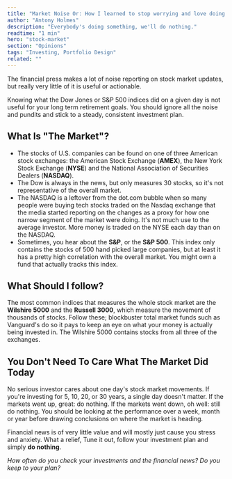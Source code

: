 ```yaml
---
title: "Market Noise Or: How I learned to stop worrying and love doing nothing"
author: "Antony Holmes"
description: "Everybody's doing something, we'll do nothing."
readtime: "1 min"
hero: "stock-market"
section: "Opinions"
tags: "Investing, Portfolio Design"
related: ""
---
```


The financial press makes a lot of noise reporting on stock market updates, but really very little of it is useful or actionable.

<!-- end -->

Knowing what the Dow Jones or S&P 500 indices did on a given day is not useful for your long term retirement goals. You should ignore all the noise and pundits and stick to a steady, consistent investment plan.

## What Is "The Market"?

- The stocks of U.S. companies can be found on one of three American stock exchanges: the American Stock Exchange (**AMEX**), the New York Stock Exchange (**NYSE**) and the National Association of Securities Dealers (**NASDAQ**).
- The Dow is always in the news, but only measures 30 stocks, so it's not representative of the overall market.
- The NASDAQ is a leftover from the dot.com bubble when so many people were buying tech stocks traded on the Nasdaq exchange that the media started reporting on the changes as a proxy for how one narrow segment of the market were doing. It's not much use to the average investor. More money is traded on the NYSE each day than on the NASDAQ.
- Sometimes, you hear about the **S&P**, or the **S&P 500**. This index only contains the stocks of 500 hand picked large companies, but at least it has a pretty high correlation with the overall market. You might own a fund that actually tracks this index.

## What Should I follow?

The most common indices that measures the whole stock market are the **Wilshire 5000** and the **Russell 3000**, which measure the movement of thousands of stocks. Follow these; blockbuster total market funds such as Vanguard's do so it pays to keep an eye on what your money is actually being invested in. The Wilshire 5000 contains stocks from all three of the exchanges.

## You Don't Need To Care What The Market Did Today

No serious investor cares about one day's stock market movements. If you're investing for 5, 10, 20, or 30 years, a single day doesn't matter. If the markets went up, great: do nothing. If the markets went down, oh well: still do nothing. You should be looking at the performance over a week, month or year before drawing conclusions on where the market is heading.

<div class="conclusions">

Financial news is of very little value and will mostly just cause you stress and anxiety. What a relief, Tune it out, follow your investment plan and simply **do nothing**.

</div>

_How often do you check your investments and the financial news? Do you keep to your plan?_
